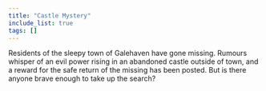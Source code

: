 ```yaml
---
title: "Castle Mystery"
include_list: true
tags: []
---
```


Residents of the sleepy town of Galehaven have gone missing. Rumours whisper of an evil power rising in an abandoned castle outside of town, and a reward for the safe return of the missing has been posted. But is there anyone brave enough to take up the search?
